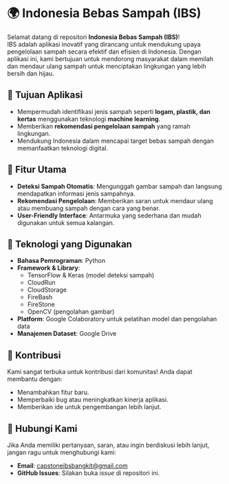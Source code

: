# 🌍 Indonesia Bebas Sampah (IBS)

Selamat datang di repositori **Indonesia Bebas Sampah (IBS)**!  
IBS adalah aplikasi inovatif yang dirancang untuk mendukung upaya pengelolaan sampah secara efektif dan efisien di Indonesia. Dengan aplikasi ini, kami bertujuan untuk mendorong masyarakat dalam memilah dan mendaur ulang sampah untuk menciptakan lingkungan yang lebih bersih dan hijau.

## 🌟 **Tujuan Aplikasi**
- Mempermudah identifikasi jenis sampah seperti **logam, plastik, dan kertas** menggunakan teknologi **machine learning**.
- Memberikan **rekomendasi pengelolaan sampah** yang ramah lingkungan.
- Mendukung Indonesia dalam mencapai target bebas sampah dengan memanfaatkan teknologi digital.

## 🚀 **Fitur Utama**
- **Deteksi Sampah Otomatis**: Mengunggah gambar sampah dan langsung mendapatkan informasi jenis sampahnya.
- **Rekomendasi Pengelolaan**: Memberikan saran untuk mendaur ulang atau membuang sampah dengan cara yang benar.
- **User-Friendly Interface**: Antarmuka yang sederhana dan mudah digunakan untuk semua kalangan.

## 🔧 **Teknologi yang Digunakan**
- **Bahasa Pemrograman**: Python
- **Framework & Library**:
  - TensorFlow & Keras (model deteksi sampah)
  - CloudRun
  - CloudStorage
  - FireBash
  - FireStone
  - OpenCV (pengolahan gambar)
- **Platform**: Google Colaboratory untuk pelatihan model dan pengolahan data
- **Manajemen Dataset**: Google Drive

## 🌟 **Kontribusi**
Kami sangat terbuka untuk kontribusi dari komunitas! Anda dapat membantu dengan:
- Menambahkan fitur baru.
- Memperbaiki bug atau meningkatkan kinerja aplikasi.
- Memberikan ide untuk pengembangan lebih lanjut.

## 📢 **Hubungi Kami**
Jika Anda memiliki pertanyaan, saran, atau ingin berdiskusi lebih lanjut, jangan ragu untuk menghubungi kami:
- **Email**: capstoneibsbangkit@gmail.com
- **GitHub Issues**: Silakan buka _issue_ di repositori ini.
